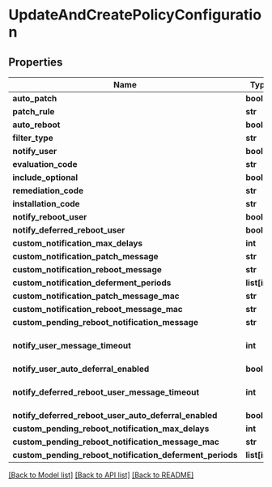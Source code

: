 # UpdateAndCreatePolicyConfiguration

## Properties
Name | Type | Description | Notes
------------ | ------------- | ------------- | -------------
**auto_patch** | **bool** |  | 
**patch_rule** | **str** |  | 
**auto_reboot** | **bool** |  | 
**filter_type** | **str** |  | [optional] 
**notify_user** | **bool** |  | 
**evaluation_code** | **str** |  | [optional] 
**include_optional** | **bool** |  | [optional] 
**remediation_code** | **str** |  | [optional] 
**installation_code** | **str** |  | [optional] 
**notify_reboot_user** | **bool** |  | [optional] 
**notify_deferred_reboot_user** | **bool** |  | [optional] 
**custom_notification_max_delays** | **int** |  | [optional] 
**custom_notification_patch_message** | **str** |  | [optional] 
**custom_notification_reboot_message** | **str** |  | [optional] 
**custom_notification_deferment_periods** | **list[int]** |  | [optional] 
**custom_notification_patch_message_mac** | **str** |  | [optional] 
**custom_notification_reboot_message_mac** | **str** |  | [optional] 
**custom_pending_reboot_notification_message** | **str** |  | [optional] 
**notify_user_message_timeout** | **int** |  | [optional] [default to 15]
**notify_user_auto_deferral_enabled** | **bool** |  | [optional] 
**notify_deferred_reboot_user_message_timeout** | **int** |  | [optional] [default to 15]
**notify_deferred_reboot_user_auto_deferral_enabled** | **bool** |  | [optional] 
**custom_pending_reboot_notification_max_delays** | **int** |  | [optional] 
**custom_pending_reboot_notification_message_mac** | **str** |  | [optional] 
**custom_pending_reboot_notification_deferment_periods** | **list[int]** |  | [optional] 

[[Back to Model list]](./README.md#documentation-for-models) [[Back to API list]](../README.md#documentation-for-api-endpoints) [[Back to README]](../README.md)

